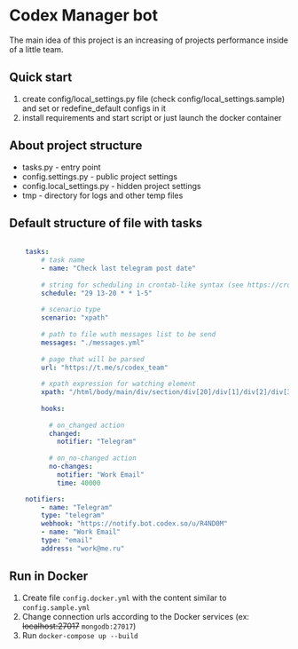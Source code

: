# Codex Manager bot

The main idea of this project is an increasing of projects performance inside of a little team. 

## Quick start
 1) create config/local_settings.py file (check config/local_settings.sample) and set or redefine_default configs in it
 2) install requirements and start script or just launch the docker container

## About project structure

* tasks.py - entry point
* config.settings.py - public project settings
* config.local_settings.py - hidden project settings
* tmp - directory for logs and other temp files

## Default structure of file with tasks
```yaml
      
    tasks:
        # task name
        - name: "Check last telegram post date"
        
        # string for scheduling in crontab-like syntax (see https://crontab.guru).
        schedule: "29 13-20 * * 1-5"
        
        # scenario type
        scenario: "xpath"
        
        # path to file wuth messages list to be send
        messages: "./messages.yml"
        
        # page that will be parsed
        url: "https://t.me/s/codex_team"
        
        # xpath expression for watсhing element
        xpath: "/html/body/main/div/section/div[20]/div[1]/div[2]/div[3]/div/span[3]/a/time"
        
        hooks:
        
          # on_changed action
          changed:
            notifier: "Telegram"
            
          # on_no-changed action  
          no-changes:
            notifier: "Work Email"
            time: 40000

    notifiers:
        - name: "Telegram"
        type: "telegram"
        webhook: "https://notify.bot.codex.so/u/R4ND0M"
        - name: "Work Email"
        type: "email"
        address: "work@me.ru"
```

## Run in Docker
1. Create file `config.docker.yml` with the content similar to `config.sample.yml`
2. Change connection urls according to the Docker services (ex: ~~localhost:27017~~ `mongodb:27017`)
3. Run `docker-compose up --build`